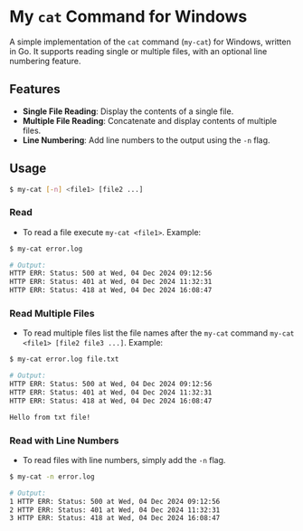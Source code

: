 # My `cat` Command for Windows
A simple implementation of the `cat` command (`my-cat`) for Windows, written in Go. It supports reading single or multiple files, with an optional line numbering feature.

## Features
- **Single File Reading**: Display the contents of a single file.
- **Multiple File Reading**: Concatenate and display contents of multiple files.
- **Line Numbering**: Add line numbers to the output using the `-n` flag.

## Usage
```bash
$ my-cat [-n] <file1> [file2 ...]
```
### Read
- To read a file execute `my-cat <file1>`. Example:
```bash
$ my-cat error.log

# Output:
HTTP ERR: Status: 500 at Wed, 04 Dec 2024 09:12:56
HTTP ERR: Status: 401 at Wed, 04 Dec 2024 11:32:31
HTTP ERR: Status: 418 at Wed, 04 Dec 2024 16:08:47
```

### Read Multiple Files
- To read multiple files list the file names after the `my-cat` command `my-cat <file1> [file2 file3 ...]`. Example:
```bash
$ my-cat error.log file.txt

# Output:
HTTP ERR: Status: 500 at Wed, 04 Dec 2024 09:12:56
HTTP ERR: Status: 401 at Wed, 04 Dec 2024 11:32:31
HTTP ERR: Status: 418 at Wed, 04 Dec 2024 16:08:47

Hello from txt file!
```

### Read with Line Numbers
- To read files with line numbers, simply add the `-n` flag.
```bash
$ my-cat -n error.log

# Output:
1 HTTP ERR: Status: 500 at Wed, 04 Dec 2024 09:12:56
2 HTTP ERR: Status: 401 at Wed, 04 Dec 2024 11:32:31
3 HTTP ERR: Status: 418 at Wed, 04 Dec 2024 16:08:47
```
